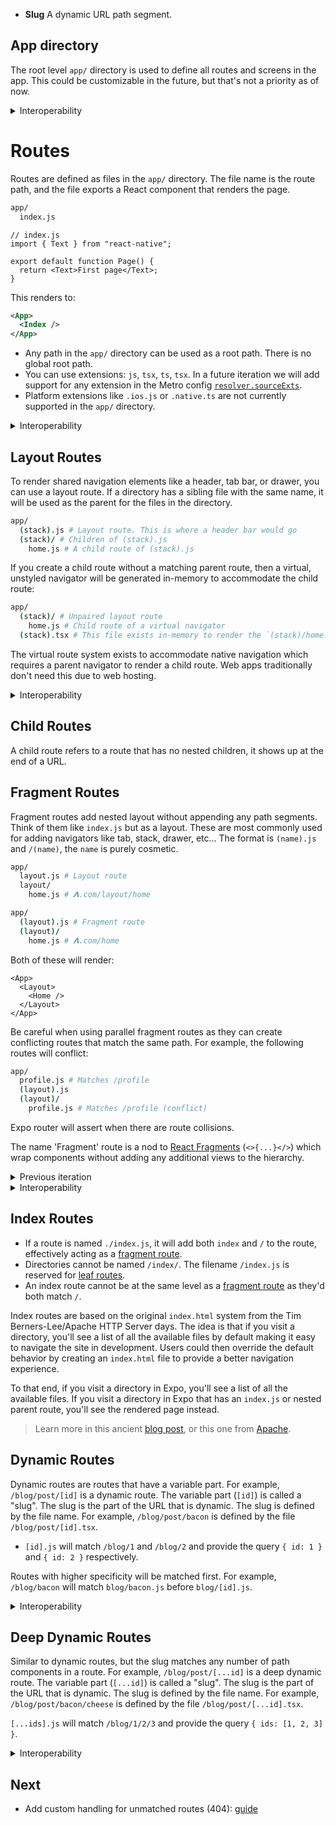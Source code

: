 - **Slug** A dynamic URL path segment.

## App directory

The root level `app/` directory is used to define all routes and screens in the app. This could be customizable in the future, but that's not a priority as of now.

<details>
  <summary>Interoperability</summary>

- The `app/` directory is similar to the:
- `app/routes/` directory in [Remix](https://remix.run/docs/en/v1/guides/routing#defining-routes).
- `pages/` directory in [Next.js](https://nextjs.org/docs/basic-features/pages).
- `src/routes/` directory in [SvelteKit](https://kit.svelte.dev/docs/routing).
- `app/` directory in the [Next.js layouts RFC](https://nextjs.org/blog/layouts-rfc#introducing-the-app-directory).

The entry file for classic Expo apps is `App.js`, the Expo config file is `app.json` (or `app.config.js`), and the Expo conference is called **App.js conf** so to keep things relatively consistent, the root directory is called `app/`. Luckily, most web frameworks are also using `app/` so it aligns well. This does mean you'll need a monorepo if you want to use Expo and another framework in the same repo.

</details>

# Routes

Routes are defined as files in the `app/` directory. The file name is the route path, and the file exports a React component that renders the page.

```sh
app/
  index.js
```

```tsx
// index.js
import { Text } from "react-native";

export default function Page() {
  return <Text>First page</Text>;
}
```

This renders to:

```xml
<App>
  <Index />
</App>
```

- Any path in the `app/` directory can be used as a root path. There is no global root path.
- You can use extensions: `js`, `tsx`, `ts`, `tsx`. In a future iteration we will add support for any extension in the Metro config [`resolver.sourceExts`](https://facebook.github.io/metro/docs/configuration#sourceexts).
- Platform extensions like `.ios.js` or `.native.ts` are not currently supported in the `app/` directory.

<details>
  <summary>Interoperability</summary>

The routes convention is:

- Most closely related to the routes system in Remix.
- Similar to the [pages API](https://nextjs.org/docs/basic-features/pages) in Next.js but with the added nested functionality, effectively Remix.
- The routes convention is the largest departure from the Next.js Layouts RFC.

</details>

## Layout Routes

To render shared navigation elements like a header, tab bar, or drawer, you can use a layout route.
If a directory has a sibling file with the same name, it will be used as the parent for the files in the directory.

```sh
app/
  (stack).js # Layout route. This is where a header bar would go
  (stack)/ # Children of (stack).js
    home.js # A child route of (stack).js
```

If you create a child route without a matching parent route, then a virtual, unstyled navigator will be generated in-memory to accommodate the child route:

```sh
app/
  (stack)/ # Unpaired layout route
    home.js # Child route of a virtual navigator
  (stack).tsx # This file exists in-memory to render the `(stack)/home.js` route. Creating this file will override the in-memory route
```

The virtual route system exists to accommodate native navigation which requires a parent navigator to render a child route. Web apps traditionally don't need this due to web hosting.

<details>
  <summary>Interoperability</summary>

Nested routes are used to implement nested navigation in [React Navigation](https://reactnavigation.org/docs/nesting-navigators).

This convention is analogous to [nested routing](https://remix.run/docs/en/v1/guides/routing#what-is-nested-routing) (same format) in Remix, `pages/_app.js` in Next.js, and [Layouts](https://nextjs.org/blog/layouts-rfc#layouts) (`folder/layout.js`) in the Next.js layouts RFC.

</details>

## Child Routes

A child route refers to a route that has no nested children, it shows up at the end of a URL.

## Fragment Routes

Fragment routes add nested layout without appending any path segments. Think of them like `index.js` but as a layout. These are most commonly used for adding navigators like tab, stack, drawer, etc... The format is `(name).js` and `/(name)`, the `name` is purely cosmetic.

```sh
app/
  layout.js # Layout route
  layout/
    home.js # 𝝠.com/layout/home

app/
  (layout).js # Fragment route
  (layout)/
    home.js # 𝝠.com/home
```

Both of these will render:

```
<App>
  <Layout>
    <Home />
  </Layout>
</App>
```

Be careful when using parallel fragment routes as they can create conflicting routes that match the same path. For example, the following routes will conflict:

```sh
app/
  profile.js # Matches /profile
  (layout).js
  (layout)/
    profile.js # Matches /profile (conflict)
```

Expo router will assert when there are route collisions.

The name 'Fragment' route is a nod to [React Fragments](https://reactjs.org/docs/fragments.html) (`<>{...}</>`) which wrap components without adding any additional views to the hierarchy.

<details>
  <summary>Previous iteration</summary>

We originally considered using `index/` instead of `(index)/` since the leaf variation is automatically collapsed. This was rejected because `/index/index` was not a valid path for fragments but it was for leaf routes. Theoretically we should also be able to support multiple fragments in a single directory for swapping parent layouts.

</details>

<details>
  <summary>Interoperability</summary>

The Fragment convention is similar to:

- Groups in [SvelteKit](https://kit.svelte.dev/docs/advanced-routing#advanced-layouts-group) (`(group)`).
- [pathless layout routes](https://remix.run/docs/en/v1/guides/routing#pathless-layout-routes) in Remix (`__group`)
- [Route Groups](https://nextjs.org/blog/layouts-rfc#route-groups) in the upcoming Next.js layouts RFC (`(group)`).

The format is the same as SvelteKit/upcoming Next.js but the implementation and usage is a bit different.

</details>

## Index Routes

- If a route is named `./index.js`, it will add both `index` and `/` to the route, effectively acting as a [fragment route](#fragment-routes).
- Directories cannot be named `/index/`. The filename `/index.js` is reserved for [leaf routes](#leaf-routes).
- An index route cannot be at the same level as a [fragment route](#fragment-routes) as they'd both match `/`.

Index routes are based on the original `index.html` system from the Tim Berners-Lee/Apache HTTP Server days. The idea is that if you visit a directory, you'll see a list of all the available files by default making it easy to navigate the site in development. Users could then override the default behavior by creating an `index.html` file to provide a better navigation experience.

To that end, if you visit a directory in Expo, you'll see a list of all the available files. If you visit a directory in Expo that has an `index.js` or nested parent route, you'll see the rendered page instead.

> Learn more in this ancient [blog post](https://www.w3.org/Provider/Style/URI.html#dirindex), or this one from [Apache](https://httpd.apache.org/docs/2.4/mod/mod_dir.html#directoryindex).

## Dynamic Routes

Dynamic routes are routes that have a variable part. For example, `/blog/post/[id]` is a dynamic route. The variable part (`[id]`) is called a "slug". The slug is the part of the URL that is dynamic. The slug is defined by the file name. For example, `/blog/post/bacon` is defined by the file `/blog/post/[id].tsx`.

- `[id].js` will match `/blog/1` and `/blog/2` and provide the query `{ id: 1 }` and `{ id: 2 }` respectively.

Routes with higher specificity will be matched first. For example, `/blog/bacon` will match `blog/bacon.js` before `blog/[id].js`.

<details>
  <summary>Interoperability</summary>

> By [popular demand](https://twitter.com/Baconbrix/status/1567538444246589441), the dynamic routes pattern is based on the [Next.js dynamic routes](https://nextjs.org/docs/routing/dynamic-routes) system.

There are a couple different ways to implement dynamic routes, here are some existing formats:

| Format              | Framework |
| ------------------- | --------- |
| `/blog/[id].js`     | Next.js   |
| `/blog/[id].svelte` | SvelteKit |
| `/blog/$id.js`      | Remix     |

**Related**

- [Remix](https://remix.run/docs/en/v1/routing/file-system-routing)
- [`react-router`](https://reactrouter.com/web/guides/quick-start)
- [Next.js layouts RFC, pt. 1](https://nextjs.org/blog/layouts-rfc)

</details>

## Deep Dynamic Routes

Similar to dynamic routes, but the slug matches any number of path components in a route. For example, `/blog/post/[...id]` is a deep dynamic route. The variable part (`[...id]`) is called a "slug". The slug is the part of the URL that is dynamic. The slug is defined by the file name. For example, `/blog/post/bacon/cheese` is defined by the file `/blog/post/[...id].tsx`.

`[...ids].js` will match `/blog/1/2/3` and provide the query `{ ids: [1, 2, 3] }`.

<details>
  <summary>Interoperability</summary>

This convention is functionally analogous to the 'optional catch-all dynamic routes' (`[[...id]].js`) feature from Next.js but the syntax is different. Unlike Next.js which has a separate syntax for matching everything except index, Expo uses the same syntax for both. If you want to match everything except index, you can add an `index.js` file that has custom handling or you could intercept the path and treat it differently. We also reserve the term **catch** for error handling.

The convention is also similar to splats in Remix.

</details>

## Next

- Add custom handling for unmatched routes (404): [guide](unmatched.md)
